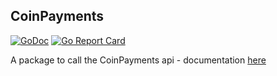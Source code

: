 ## CoinPayments

[![GoDoc](https://godoc.org/github.com/aidenesco/coinpayments?status.svg)](https://godoc.org/github.com/aidenesco/coinpayments)
[![Go Report Card](https://goreportcard.com/badge/github.com/aidenesco/coinpayments)](https://goreportcard.com/report/github.com/aidenesco/coinpayments)


A package to call the CoinPayments api - documentation [here](https://www.coinpayments.net/apidoc-intro)

